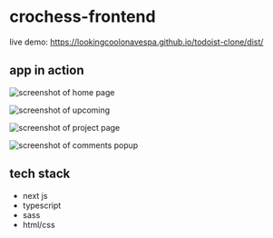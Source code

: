 # crochess-frontend
live demo: https://lookingcoolonavespa.github.io/todoist-clone/dist/

## app in action
![screenshot of home page](https://i.postimg.cc/7P38pMqW/Screenshot-from-2021-12-30-20-33-00.png)

![screenshot of upcoming](https://i.postimg.cc/ncT8LFjK/Screenshot-from-2021-12-30-20-33-31.png)

![screenshot of project page](https://i.postimg.cc/wT98HyvT/Screenshot-from-2021-12-30-20-33-43.png)

![screenshot of comments popup](https://i.postimg.cc/bJjtYDvL/Screenshot-from-2021-12-30-21-01-39.png)

## tech stack
- next js
- typescript
- sass
- html/css
